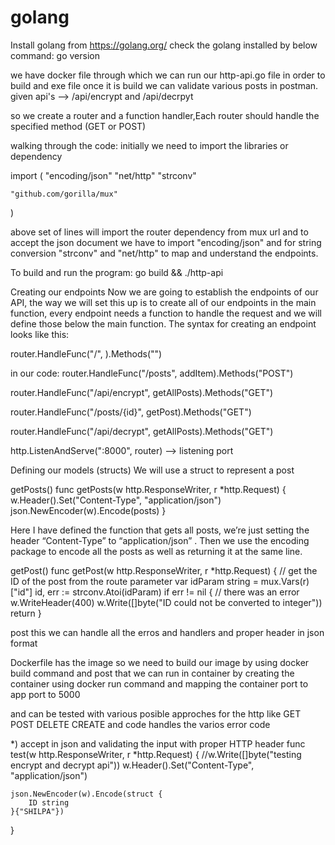 # golang
Install golang from
https://golang.org/
check the golang installed by below command:
go version

we have docker file through which we can run our http-api.go file in order to build and exe file once it is build we can validate various posts in postman.
given api's --> /api/encrypt and /api/decrpyt

so we create a router and a function handler,Each router should handle the specified method (GET or POST)

walking through the code:
initially we need to import the libraries or dependency

import (
	"encoding/json"
	"net/http"
	"strconv"

	"github.com/gorilla/mux"
)

above set of lines will import the router dependency from mux url and to accept the json document we have to import "encoding/json" and for string conversion "strconv" and "net/http" to map and understand the endpoints.

To build and run the program:
go build && ./http-api

Creating our endpoints
Now we are going to establish the endpoints of our API, the way we will set this up is to create all of our endpoints in the main function, every endpoint needs a function to handle the request and we will define those below the main function.
The syntax for creating an endpoint looks like this:

router.HandleFunc("/<your-url>", <function-name>).Methods("<method>")
  
in our code:
router.HandleFunc("/posts", addItem).Methods("POST")

router.HandleFunc("/api/encrypt", getAllPosts).Methods("GET")

router.HandleFunc("/posts/{id}", getPost).Methods("GET")

 router.HandleFunc("/api/decrypt", getAllPosts).Methods("GET")
 
 http.ListenAndServe(":8000", router)  --> listening port
 
 Defining our models (structs)
 We will use a struct to represent a post
 
 getPosts()
 func getPosts(w http.ResponseWriter, r *http.Request) {
  w.Header().Set("Content-Type", "application/json")
  json.NewEncoder(w).Encode(posts)
}

Here I have defined the function that gets all posts, we’re just setting the header “Content-Type” to “application/json” . Then we use the encoding package to encode all the posts as well as returning it at the same line.

getPost()
func getPost(w http.ResponseWriter, r *http.Request) {
	// get the ID of the post from the route parameter
	var idParam string = mux.Vars(r)["id"]
	id, err := strconv.Atoi(idParam)
	if err != nil {
		// there was an error
		w.WriteHeader(400)
		w.Write([]byte("ID could not be converted to integer"))
		return
	}
  
  post this we can handle all the erros and handlers and proper header in json format
  
  Dockerfile has the image so we need to build our image by using docker build command and post that we can run in container by creating the container using docker run  command and mapping the container port to app port to 5000
  
  and can be tested with various posible approches for the http like GET POST DELETE CREATE and code handles the varios error code
  
  
  
  *) accept in json and validating the input  with proper HTTP header
  func test(w http.ResponseWriter, r *http.Request) {
	//w.Write([]byte("testing encrypt and decrypt api"))
	w.Header().Set("Content-Type", "application/json")

	json.NewEncoder(w).Encode(struct {
		ID string
	}{"SHILPA"})
}

